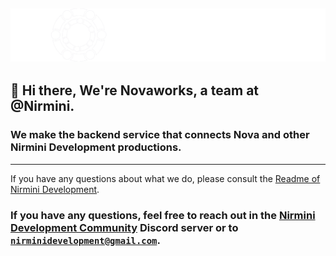 ![White Nova logo next to Novaworks text](https://raw.githubusercontent.com/Novaworks-Network/.github/refs/heads/main/assets/Novaworks-Banner.png)
---
## :wave: Hi there, We're Novaworks, a team at @Nirmini.
### We make the backend service that connects Nova and other Nirmini Development productions.
---
If you have any questions about what we do, please consult the [Readme of Nirmini Development](https://github.com/Nirmini).

### If you have any questions, feel free to reach out in the [Nirmini Development Community](https://discord.gg/9Y7aZejzUH) Discord server or to [`nirminidevelopment@gmail.com`](mailto:nirminidevelopment@gmail.com).

